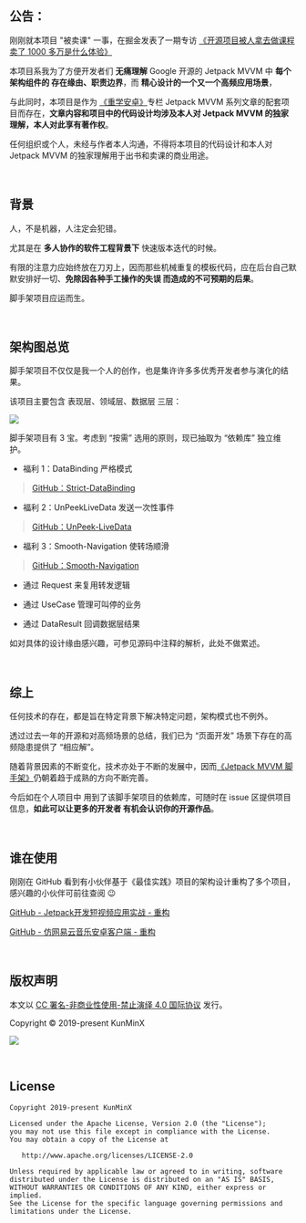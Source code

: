 
## 公告：

刚刚就本项目 "被卖课" 一事，在掘金发表了一期专访 [《开源项目被人拿去做课程卖了 1000 多万是什么体验》](https://juejin.im/post/5ecb4950518825431a669897)

本项目系我为了方便开发者们 **无痛理解** Google 开源的 Jetpack MVVM 中 **每个架构组件的 存在缘由、职责边界**，而 **精心设计的一个又一个高频应用场景**，

与此同时，本项目是作为 [《重学安卓》](https://xiaozhuanlan.com/kunminx)专栏 Jetpack MVVM 系列文章的配套项目而存在，**文章内容和项目中的代码设计均涉及本人对 Jetpack MVVM 的独家理解，本人对此享有著作权**。

任何组织或个人，未经与作者本人沟通，不得将本项目的代码设计和本人对 Jetpack MVVM 的独家理解用于出书和卖课的商业用途。

&nbsp;

## 背景

人，不是机器，人注定会犯错。

尤其是在 **多人协作的软件工程背景下** 快速版本迭代的时候。

有限的注意力应始终放在刀刃上，因而那些机械重复的模板代码，应在后台自己默默安排好一切、**免除因各种手工操作的失误 而造成的不可预期的后果**。

脚手架项目应运而生。

&nbsp;

## 架构图总览

脚手架项目不仅仅是我一个人的创作，也是集许许多多优秀开发者参与演化的结果。

该项目主要包含 表现层、领域层、数据层 三层：

![](https://images.xiaozhuanlan.com/photo/2020/710c5e1be25296c9b513c17bacaadfee.gif)

脚手架项目有 3 宝。考虑到 “按需” 选用的原则，现已抽取为 “依赖库” 独立维护。

- 福利 1：DataBinding 严格模式

> [GitHub：Strict-DataBinding](https://github.com/KunMinX/Strict-DataBinding)

- 福利 2：UnPeekLiveData 发送一次性事件

> [GitHub：UnPeek-LiveData](https://github.com/KunMinX/UnPeek-LiveData)

- 福利 3：Smooth-Navigation 使转场顺滑

> [GitHub：Smooth-Navigation](https://github.com/KunMinX/Smooth-Navigation)

- 通过 Request 来复用转发逻辑

- 通过 UseCase 管理可叫停的业务

- 通过 DataResult 回调数据层结果

如对具体的设计缘由感兴趣，可参见源码中注释的解析，此处不做累述。

&nbsp;

## 综上

任何技术的存在，都是旨在特定背景下解决特定问题，架构模式也不例外。

透过过去一年的开源和对高频场景的总结，我们已为 “页面开发” 场景下存在的高频隐患提供了 “相应解”。

随着背景因素的不断变化，技术亦处于不断的发展中，因而[《Jetpack MVVM 脚手架》](https://github.com/KunMinX/Jetpack-MVVM-Scaffold)仍朝着趋于成熟的方向不断完善。

今后如在个人项目中 用到了该脚手架项目的依赖库，可随时在 issue 区提供项目信息，**如此可以让更多的开发者 有机会认识你的开源作品**。


&nbsp;

## 谁在使用

刚刚在 GitHub 看到有小伙伴基于《最佳实践》项目的架构设计重构了多个项目，感兴趣的小伙伴可前往查阅 😉

[GitHub - Jetpack开发短视频应用实战 - 重构](https://github.com/zion223/Jetpack-MVVM-PPJoke)

[GitHub - 仿网易云音乐安卓客户端 - 重构](https://github.com/zion223/NeteaseCloudMusic-MVVM)

&nbsp;

## 版权声明

本文以 [CC 署名-非商业性使用-禁止演绎 4.0 国际协议](https://creativecommons.org/licenses/by-nc-nd/4.0/deed.zh) 发行。

Copyright © 2019-present KunMinX

![](https://images.xiaozhuanlan.com/photo/2020/8fc6f51263babeb544bb4a7dae6cde59.jpg)

&nbsp;

## License

```
Copyright 2019-present KunMinX

Licensed under the Apache License, Version 2.0 (the "License");
you may not use this file except in compliance with the License.
You may obtain a copy of the License at

   http://www.apache.org/licenses/LICENSE-2.0

Unless required by applicable law or agreed to in writing, software
distributed under the License is distributed on an "AS IS" BASIS,
WITHOUT WARRANTIES OR CONDITIONS OF ANY KIND, either express or implied.
See the License for the specific language governing permissions and
limitations under the License.
```
